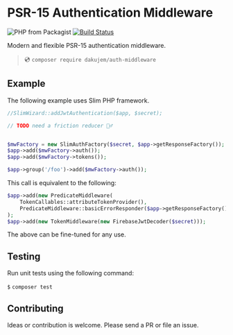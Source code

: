 # PSR-15 Authentication Middleware

![PHP from Packagist](https://img.shields.io/packagist/php-v/dakujem/auth-middleware)
[![Build Status](https://travis-ci.org/dakujem/auth-middleware.svg?branch=master)](https://travis-ci.org/dakujem/auth-middleware)

Modern and flexible PSR-15 authentication middleware.

> 💿 `composer require dakujem/auth-middleware`



## Example

The following example uses Slim PHP framework.
```php
//SlimWizard::addJwtAuthentication($app, $secret);

// TODO need a friction reducer 🤷‍♂️


$mwFactory = new SlimAuthFactory($secret, $app->getResponseFactory());
$app->add($mwFactory->auth());
$app->add($mwFactory->tokens());

$app->group('/foo')->add($mwFactory->auth());
```

This call is equivalent to the following:
```php
$app->add(new PredicateMiddleware(
    TokenCallables::attributeTokenProvider(),
    PredicateMiddleware::basicErrorResponder($app->getResponseFactory()))
);
$app->add(new TokenMiddleware(new FirebaseJwtDecoder($secret)));
```
The above can be fine-tuned for any use.


## Testing

Run unit tests using the following command:

`$` `composer test`


## Contributing

Ideas or contribution is welcome. Please send a PR or file an issue.

